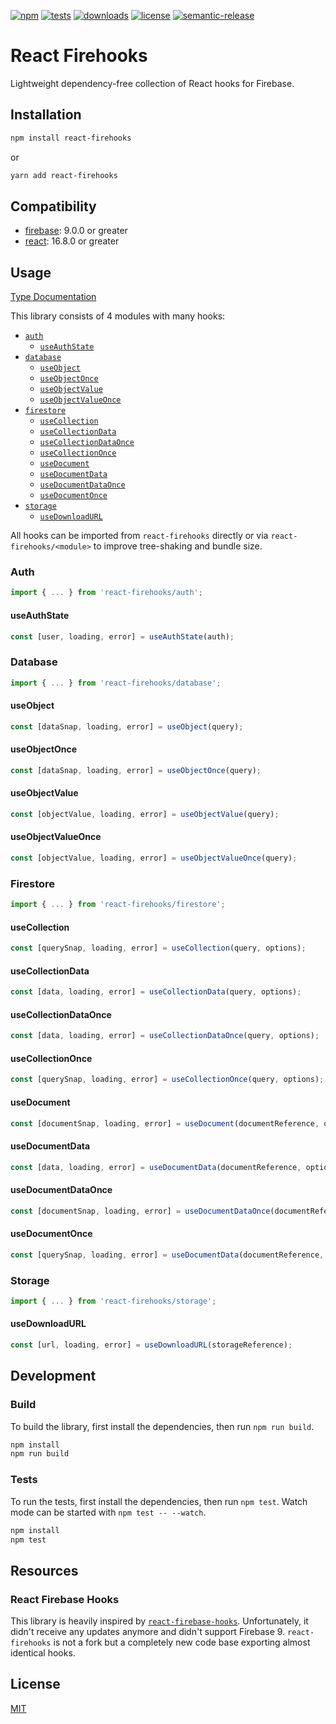 [![npm](https://img.shields.io/npm/v/react-firehooks)](https://www.npmjs.com/package/react-firehooks)
[![tests](https://github.com/andipaetzold/react-firehooks/actions/workflows/push.yml/badge.svg?branch=main)](https://github.com/andipaetzold/react-firehooks/actions/workflows/push.yml?query=branch%3Amain)
[![downloads](https://img.shields.io/npm/dm/react-firehooks)](https://www.npmjs.com/package/react-firehooks)
[![license](https://img.shields.io/github/license/andipaetzold/react-firehooks)](https://github.com/andipaetzold/react-firehooks/blob/main/LICENSE)
[![semantic-release](https://img.shields.io/badge/%20%20%F0%9F%93%A6%F0%9F%9A%80-semantic--release-e10079.svg)](https://github.com/semantic-release/semantic-release)

# React Firehooks

Lightweight dependency-free collection of React hooks for Firebase.

## Installation

```sh
npm install react-firehooks
```

or

```sh
yarn add react-firehooks
```

## Compatibility

-   [firebase](https://www.npmjs.com/package/firebase): 9.0.0 or greater
-   [react](https://www.npmjs.com/package/react): 16.8.0 or greater

## Usage

[Type Documentation](https://andipaetzold.github.io/react-firehooks)

This library consists of 4 modules with many hooks:

-   [`auth`](#Auth)
    -   [`useAuthState`](#useAuthState)
-   [`database`](#Database)
    -   [`useObject`](#useObject)
    -   [`useObjectOnce`](#useObjectOnce)
    -   [`useObjectValue`](#useObjectValue)
    -   [`useObjectValueOnce`](#useObjectValueOnce)
-   [`firestore`](#Firestore)
    -   [`useCollection`](#useCollection)
    -   [`useCollectionData`](#useCollectionData)
    -   [`useCollectionDataOnce`](#useCollectionDataOnce)
    -   [`useCollectionOnce`](#useCollectionOnce)
    -   [`useDocument`](#useDocument)
    -   [`useDocumentData`](#useDocumentData)
    -   [`useDocumentDataOnce`](#useDocumentataOnce)
    -   [`useDocumentOnce`](#useDocumentOnce)
-   [`storage`](#Storage)
    -   [`useDownloadURL`](#useDownloadURL)

All hooks can be imported from `react-firehooks` directly or via `react-firehooks/<module>` to improve tree-shaking and bundle size.

### Auth

```javascript
import { ... } from 'react-firehooks/auth';
```

#### useAuthState

```javascript
const [user, loading, error] = useAuthState(auth);
```

### Database

```javascript
import { ... } from 'react-firehooks/database';
```

#### useObject

```javascript
const [dataSnap, loading, error] = useObject(query);
```

#### useObjectOnce

```javascript
const [dataSnap, loading, error] = useObjectOnce(query);
```

#### useObjectValue

```javascript
const [objectValue, loading, error] = useObjectValue(query);
```

#### useObjectValueOnce

```javascript
const [objectValue, loading, error] = useObjectValueOnce(query);
```

### Firestore

```javascript
import { ... } from 'react-firehooks/firestore';
```

#### useCollection

```javascript
const [querySnap, loading, error] = useCollection(query, options);
```

#### useCollectionData

```javascript
const [data, loading, error] = useCollectionData(query, options);
```

#### useCollectionDataOnce

```javascript
const [data, loading, error] = useCollectionDataOnce(query, options);
```

#### useCollectionOnce

```javascript
const [querySnap, loading, error] = useCollectionOnce(query, options);
```

#### useDocument

```javascript
const [documentSnap, loading, error] = useDocument(documentReference, options);
```

#### useDocumentData

```javascript
const [data, loading, error] = useDocumentData(documentReference, options);
```

#### useDocumentDataOnce

```javascript
const [documentSnap, loading, error] = useDocumentDataOnce(documentReference, options);
```

#### useDocumentOnce

```javascript
const [querySnap, loading, error] = useDocumentData(documentReference, options);
```

### Storage

```javascript
import { ... } from 'react-firehooks/storage';
```

#### useDownloadURL

```javascript
const [url, loading, error] = useDownloadURL(storageReference);
```

## Development

### Build

To build the library, first install the dependencies, then run `npm run build`.

```sh
npm install
npm run build
```

### Tests

To run the tests, first install the dependencies, then run `npm test`. Watch mode can be started with `npm test -- --watch`.

```sh
npm install
npm test
```

## Resources

### React Firebase Hooks

This library is heavily inspired by [`react-firebase-hooks`](https://www.npmjs.com/package/react-firebase-hooks). Unfortunately, it didn't receive any updates anymore and didn't support Firebase 9. `react-firehooks` is not a fork but a completely new code base exporting almost identical hooks.

## License

[MIT](LICENSE)

